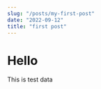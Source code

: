 ```yaml
---
slug: "/posts/my-first-post"
date: "2022-09-12"
title: "first post"
---
```


# Hello
This is test data